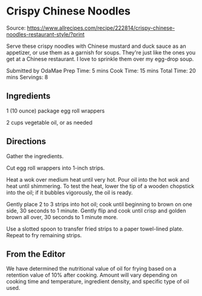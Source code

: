 # Crispy Chinese Noodles

Source: https://www.allrecipes.com/recipe/222814/crispy-chinese-noodles-restaurant-style/?print

Serve these crispy noodles with Chinese mustard and duck sauce as an appetizer, or use them as a garnish for soups. They're just like the ones you get at a Chinese restaurant. I love to sprinkle them over my egg-drop soup.

Submitted by OdaMae
Prep Time: 5 mins
Cook Time: 15 mins
Total Time: 20 mins
Servings: 8

## Ingredients
1 (10 ounce) package egg roll wrappers

2 cups vegetable oil, or as needed

## Directions
Gather the ingredients.

Cut egg roll wrappers into 1-inch strips.

Heat a wok over medium heat until very hot. Pour oil into the hot wok and heat until shimmering. To test the heat, lower the tip of a wooden chopstick into the oil; if it bubbles vigorously, the oil is ready.

Gently place 2 to 3 strips into hot oil; cook until beginning to brown on one side, 30 seconds to 1 minute. Gently flip and cook until crisp and golden brown all over, 30 seconds to 1 minute more.

Use a slotted spoon to transfer fried strips to a paper towel-lined plate. Repeat to fry remaining strips.

## From the Editor
We have determined the nutritional value of oil for frying based on a retention value of 10% after cooking. Amount will vary depending on cooking time and temperature, ingredient density, and specific type of oil used.
